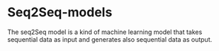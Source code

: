 # Seq2Seq-models
The seq2Seq model is a kind of machine learning model that takes sequential data as input and generates also sequential data as output.


